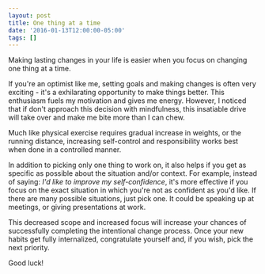 ```yaml
---
layout: post
title: One thing at a time
date: '2016-01-13T12:00:00-05:00'
tags: []
---
```

Making lasting changes in your life is easier when you focus on changing one thing at a time.

If you're an optimist like me, setting goals and making changes is often very exciting - it's a exhilarating opportunity to make things better. This enthusiasm fuels my motivation and gives me energy. However, I noticed that if don't approach this decision with mindfulness, this insatiable drive will take over and make me bite more than I can chew.

Much like physical exercise requires gradual increase in weights, or the running distance, increasing self-control and responsibility works best when done in a controlled manner.

In addition to picking only one thing to work on, it also helps if you get as specific as possible about the situation and/or context. For example, instead of saying: _I'd like to improve my self-confidence_, it's more effective if you focus on the exact situation in which you're not as confident as you'd like. If there are many possible situations, just pick one. It could be speaking up at meetings, or giving presentations at work.

This decreased scope and increased focus will increase your chances of successfully completing the intentional change process. Once your new habits get fully internalized, congratulate yourself and, if you wish, pick the next priority.

Good luck!
